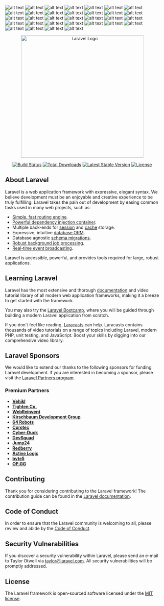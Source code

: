 ![alt text](https://github.com/ghaliq/aplikasi-pemesanan-bengkel/blob/main/Barang%20Create.png)
![alt text](https://github.com/ghaliq/aplikasi-pemesanan-bengkel/blob/main/Barang%20Delete.png)
![alt text](https://github.com/ghaliq/aplikasi-pemesanan-bengkel/blob/main/Barang%20Edit.png)
![alt text](https://github.com/ghaliq/aplikasi-pemesanan-bengkel/blob/main/Barang%20Index.png)
![alt text](https://github.com/ghaliq/aplikasi-pemesanan-bengkel/blob/main/Barang%20show.png)
![alt text](https://github.com/ghaliq/aplikasi-pemesanan-bengkel/blob/main/Cusrtomer%20Delete.png)
![alt text](https://github.com/ghaliq/aplikasi-pemesanan-bengkel/blob/main/Customer%20Create.png)
![alt text](https://github.com/ghaliq/aplikasi-pemesanan-bengkel/blob/main/Customer%20Edit.png)
![alt text](https://github.com/ghaliq/aplikasi-pemesanan-bengkel/blob/main/Customer%20Show.png)
![alt text](https://github.com/ghaliq/aplikasi-pemesanan-bengkel/blob/main/Customer%20index.png)
![alt text](https://github.com/ghaliq/aplikasi-pemesanan-bengkel/blob/main/Keluhan%20Create.png)
![alt text](https://github.com/ghaliq/aplikasi-pemesanan-bengkel/blob/main/Keluhan%20Delete.png)
![alt text](https://github.com/ghaliq/aplikasi-pemesanan-bengkel/blob/main/Kendaraan%20Index.png)
![alt text](https://github.com/ghaliq/aplikasi-pemesanan-bengkel/blob/main/Kendaraan%20Edit.png)
![alt text](https://github.com/ghaliq/aplikasi-pemesanan-bengkel/blob/main/Kendaraan%20Show.png)
![alt text](https://github.com/ghaliq/aplikasi-pemesanan-bengkel/blob/main/Manager%20Supplier.png)
![alt text](https://github.com/ghaliq/aplikasi-pemesanan-bengkel/blob/main/Manager%20customer.png)
![alt text](https://github.com/ghaliq/aplikasi-pemesanan-bengkel/blob/main/Pegawai%20Create.png)
![alt text](https://github.com/ghaliq/aplikasi-pemesanan-bengkel/blob/main/Pegawai%20Delete.png)
![alt text](https://github.com/ghaliq/aplikasi-pemesanan-bengkel/blob/main/Pegawai%20Edit.png)
![alt text](https://github.com/ghaliq/aplikasi-pemesanan-bengkel/blob/main/Pegawai%20Index.png)
![alt text](https://github.com/ghaliq/aplikasi-pemesanan-bengkel/blob/main/Pegawai%20Show.png)
![alt text](https://github.com/ghaliq/aplikasi-pemesanan-bengkel/blob/main/Supplier%20Create.png)
![alt text](https://github.com/ghaliq/aplikasi-pemesanan-bengkel/blob/main/Supplier%20Edit.png)
![alt text](https://github.com/ghaliq/aplikasi-pemesanan-bengkel/blob/main/Supplier%20Index.png)
![alt text](https://github.com/ghaliq/aplikasi-pemesanan-bengkel/blob/main/Supplier%20Show.png)
![alt text](https://github.com/ghaliq/aplikasi-pemesanan-bengkel/blob/main/Kendaraan%20Create.png)
![alt text](https://github.com/ghaliq/aplikasi-pemesanan-bengkel/blob/main/Kendaraan%20Delete.png)
![alt text](https://github.com/ghaliq/aplikasi-pemesanan-bengkel/blob/main/Keluhan%20Edit.png)
![alt text](https://github.com/ghaliq/aplikasi-pemesanan-bengkel/blob/main/Keluhan%20Index.png)
![alt text](https://github.com/ghaliq/aplikasi-pemesanan-bengkel/blob/main/Keluhan%20Show.png)
![alt text](https://github.com/ghaliq/aplikasi-pemesanan-bengkel/blob/main/Welcome%20blade.php.png)

<p align="center"><a href="https://laravel.com" target="_blank"><img src="https://raw.githubusercontent.com/laravel/art/master/logo-lockup/5%20SVG/2%20CMYK/1%20Full%20Color/laravel-logolockup-cmyk-red.svg" width="400" alt="Laravel Logo"></a></p>

<p align="center">
<a href="https://github.com/laravel/framework/actions"><img src="https://github.com/laravel/framework/workflows/tests/badge.svg" alt="Build Status"></a>
<a href="https://packagist.org/packages/laravel/framework"><img src="https://img.shields.io/packagist/dt/laravel/framework" alt="Total Downloads"></a>
<a href="https://packagist.org/packages/laravel/framework"><img src="https://img.shields.io/packagist/v/laravel/framework" alt="Latest Stable Version"></a>
<a href="https://packagist.org/packages/laravel/framework"><img src="https://img.shields.io/packagist/l/laravel/framework" alt="License"></a>
</p>

## About Laravel

Laravel is a web application framework with expressive, elegant syntax. We believe development must be an enjoyable and creative experience to be truly fulfilling. Laravel takes the pain out of development by easing common tasks used in many web projects, such as:

- [Simple, fast routing engine](https://laravel.com/docs/routing).
- [Powerful dependency injection container](https://laravel.com/docs/container).
- Multiple back-ends for [session](https://laravel.com/docs/session) and [cache](https://laravel.com/docs/cache) storage.
- Expressive, intuitive [database ORM](https://laravel.com/docs/eloquent).
- Database agnostic [schema migrations](https://laravel.com/docs/migrations).
- [Robust background job processing](https://laravel.com/docs/queues).
- [Real-time event broadcasting](https://laravel.com/docs/broadcasting).

Laravel is accessible, powerful, and provides tools required for large, robust applications.

## Learning Laravel

Laravel has the most extensive and thorough [documentation](https://laravel.com/docs) and video tutorial library of all modern web application frameworks, making it a breeze to get started with the framework.

You may also try the [Laravel Bootcamp](https://bootcamp.laravel.com), where you will be guided through building a modern Laravel application from scratch.

If you don't feel like reading, [Laracasts](https://laracasts.com) can help. Laracasts contains thousands of video tutorials on a range of topics including Laravel, modern PHP, unit testing, and JavaScript. Boost your skills by digging into our comprehensive video library.

## Laravel Sponsors

We would like to extend our thanks to the following sponsors for funding Laravel development. If you are interested in becoming a sponsor, please visit the [Laravel Partners program](https://partners.laravel.com).

### Premium Partners

- **[Vehikl](https://vehikl.com/)**
- **[Tighten Co.](https://tighten.co)**
- **[WebReinvent](https://webreinvent.com/)**
- **[Kirschbaum Development Group](https://kirschbaumdevelopment.com)**
- **[64 Robots](https://64robots.com)**
- **[Curotec](https://www.curotec.com/services/technologies/laravel/)**
- **[Cyber-Duck](https://cyber-duck.co.uk)**
- **[DevSquad](https://devsquad.com/hire-laravel-developers)**
- **[Jump24](https://jump24.co.uk)**
- **[Redberry](https://redberry.international/laravel/)**
- **[Active Logic](https://activelogic.com)**
- **[byte5](https://byte5.de)**
- **[OP.GG](https://op.gg)**

## Contributing

Thank you for considering contributing to the Laravel framework! The contribution guide can be found in the [Laravel documentation](https://laravel.com/docs/contributions).

## Code of Conduct

In order to ensure that the Laravel community is welcoming to all, please review and abide by the [Code of Conduct](https://laravel.com/docs/contributions#code-of-conduct).

## Security Vulnerabilities

If you discover a security vulnerability within Laravel, please send an e-mail to Taylor Otwell via [taylor@laravel.com](mailto:taylor@laravel.com). All security vulnerabilities will be promptly addressed.

## License

The Laravel framework is open-sourced software licensed under the [MIT license](https://opensource.org/licenses/MIT).
